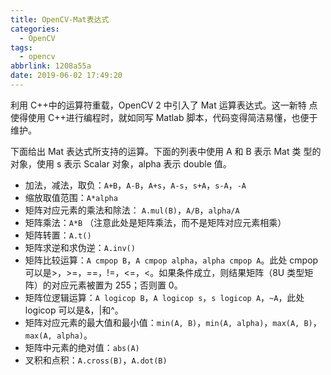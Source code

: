 ```yaml
---
title: OpenCV-Mat表达式
categories:
  - OpenCV
tags:
  - opencv
abbrlink: 1208a55a
date: 2019-06-02 17:49:20
---
```


利用 C++中的运算符重载，OpenCV 2 中引入了 Mat 运算表达式。这一新特 点使得使用 C++进行编程时，就如同写 Matlab 脚本，代码变得简洁易懂，也便于维护。

下面给出 Mat 表达式所支持的运算。下面的列表中使用 A 和 B 表示 Mat 类 型的对象，使用 s 表示 Scalar 对象，alpha 表示 double 值。

- 加法，减法，取负：`A+B`，`A-B`，`A+s`，`A-s`，`s+A`，`s-A`，`-A` 
- 缩放取值范围：`A*alpha`
- 矩阵对应元素的乘法和除法： `A.mul(B)`，`A/B`，`alpha/A` 
- 矩阵乘法：`A*B` （注意此处是矩阵乘法，而不是矩阵对应元素相乘）
- 矩阵转置：`A.t()`
- 矩阵求逆和求伪逆：`A.inv()`
- 矩阵比较运算：`A cmpop B`，`A cmpop alpha`，`alpha cmpop A`。此处 cmpop 可以是>，>=，==，!=，<=，<。如果条件成立，则结果矩阵（8U 类型矩阵）的对应元素被置为 255；否则置 0。 
- 矩阵位逻辑运算：`A logicop B`，`A logicop s`，`s logicop A`，`~A`，此处 logicop 可以是&，|和^。
- 矩阵对应元素的最大值和最小值：`min(A, B)`，`min(A, alpha)`，`max(A, B)`， `max(A, alpha)`。
- 矩阵中元素的绝对值：`abs(A) `
- 叉积和点积：`A.cross(B)`，`A.dot(B)`